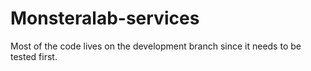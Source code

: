 # Monsteralab-services
Most of the code lives on the development branch since it needs to be tested first.
